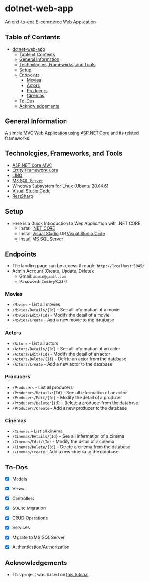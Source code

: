# dotnet-web-app
An end-to-end E-commerce Web Application

## Table of Contents
- [dotnet-web-app](#dotnet-web-app)
  - [Table of Contents](#table-of-contents)
  - [General Information](#general-information)
  - [Technologies, Frameworks, and Tools](#technologies-frameworks-and-tools)
  - [Setup](#setup)
  - [Endpoints](#endpoints)
    - [Movies](#movies)
    - [Actors](#actors)
    - [Producers](#producers)
    - [Cinemas](#cinemas)
  - [To-Dos](#to-dos)
  - [Acknowledgements](#acknowledgements)


## General Information
A simple MVC Web Application using [ASP.NET Core](https://learn.microsoft.com/en-us/aspnet/core/getting-started/?view=aspnetcore-7.0&tabs=windows) and its related frameworks.


## Technologies, Frameworks, and Tools
- [ASP.NET Core MVC](https://learn.microsoft.com/en-us/aspnet/core/mvc/overview?view=aspnetcore-7.0)
- [Entity Framework Core](https://learn.microsoft.com/en-us/ef/core/)
- [LINQ](https://learn.microsoft.com/en-us/dotnet/framework/data/adonet/ef/language-reference/linq-to-entities)
- [MS SQL Server](https://learn.microsoft.com/en-us/sql/?view=sql-server-ver16)
- [Windows Subsystem for Linux (Ubuntu 20.04.6)](https://ubuntu.com/tutorials/install-ubuntu-on-wsl2-on-windows-10#1-overview)
- [Visual Studio Code](https://code.visualstudio.com/docs/languages/dotnet)
- [RestSharp](https://restsharp.dev/intro.html#introduction)

## Setup

- Here is a [Quick Introduction](https://learn.microsoft.com/en-us/training/modules/build-web-api-aspnet-core/) to Wep Application with .NET CORE
  - Install [.NET CORE](https://dotnet.microsoft.com/en-us/download)
  - Install [Visual Studio](https://learn.microsoft.com/en-us/visualstudio/install/install-visual-studio?view=vs-2022) OR [Visual Studio Code](https://code.visualstudio.com/docs/languages/dotnet)
  - Install [MS SQL Server](https://learn.microsoft.com/vi-vn/ef/core/providers/sql-server/?tabs=dotnet-core-cli)


## Endpoints
- The landing page can be access through: `http://localhost:5045/`
- Admin Account (Create, Update, Delete): 
  - Gmail: `admin@gmail.com`
  - Password: `Coding@1234?`

### Movies
  - `/Movies` - List all movies 
  - `/Movies/Details/{Id}` - See all information of a movie
  - `/Movies/Edit/{Id}` - Modify the detail of a movie
  - `/Movies/Create` - Add a new movie to the database

### Actors
  - `/Actors` - List all actors
  - `/Actors/Details/{Id}` - See all information of an actor
  - `/Actors/Edit/{Id}` - Modify the detail of an actor
  - `/Actors/Delete/{Id}` - Delete an actor from the database
  - `/Actors/Create` - Add a new actor to the database

### Producers
  - `/Producers` - List all producers
  - `/Producers/Details/{Id}` - See all information of an actor
  - `/Producers/Edit/{Id}` - Modify the detail of a producer
  - `/Producers/Delete/{Id}` - Delete a producer from the database
  - `/Producers/Create` - Add a new producer to the database

### Cinemas
  - `/Cinemas` - List all cinema
  - `/Cinemas/Details/{Id}` - See all information of a cinema
  - `/Cinemas/Edit/{Id}` - Modify the detail of a cinema
  - `/Cinemas/Delete/{Id}` - Delete a cinema from the database
  - `/Cinemas/Create` - Add a new cinema to the database


## To-Dos
- [x] Models
- [x] Views
- [x] Controllers
- [x] SQLite Migration
- [x] CRUD Operations
- [x] Services
- [x] Migrate to MS SQL Server
- [x] Authentication/Authorization


## Acknowledgements
- This project was based on [this tutorial](https://www.youtube.com/watch?v=Jp25zkAGHJc&list=PL2Q8rFbm-4ruTcZY39MNOsEu4p76HQ5VX&index=26).
